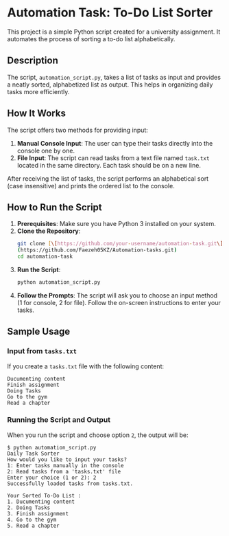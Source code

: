 # Automation Task: To-Do List Sorter

This project is a simple Python script created for a university assignment. It automates the process of sorting a to-do list alphabetically.

## Description

The script, `automation_script.py`, takes a list of tasks as input and provides a neatly sorted, alphabetized list as output. This helps in organizing daily tasks more efficiently.

## How It Works

The script offers two methods for providing input:

1.  **Manual Console Input**: The user can type their tasks directly into the console one by one.
2.  **File Input**: The script can read tasks from a text file named `task.txt` located in the same directory. Each task should be on a new line.

After receiving the list of tasks, the script performs an alphabetical sort (case insensitive) and prints the ordered list to the console.

## How to Run the Script

1.  **Prerequisites**: Make sure you have Python 3 installed on your system.
2.  **Clone the Repository**:
    ```bash
    git clone [\[https://github.com/your-username/automation-task.git\]]
    (https://github.com/Faezeh05KZ/Automation-tasks.git)
    cd automation-task
    ```
3.  **Run the Script**:
    ```bash
    python automation_script.py
    ```
4.  **Follow the Prompts**: The script will ask you to choose an input method (1 for console, 2 for file). Follow the on-screen instructions to enter your tasks.

## Sample Usage

### Input from `tasks.txt`

If you create a `tasks.txt` file with the following content:

```
Ducumenting content
Finish assignment
Doing Tasks
Go to the gym
Read a chapter
```

### Running the Script and Output

When you run the script and choose option `2`, the output will be:

```
$ python automation_script.py
Daily Task Sorter
How would you like to input your tasks?
1: Enter tasks manually in the console
2: Read tasks from a 'tasks.txt' file
Enter your choice (1 or 2): 2
Successfully loaded tasks from tasks.txt.

Your Sorted To-Do List :
1. Ducumenting content
2. Doing Tasks
3. Finish assignment
4. Go to the gym
5. Read a chapter

```

